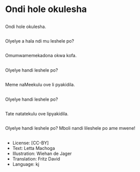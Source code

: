 # Ondi hole okulesha

##
Ondi hole okulesha.

##
Olyelye a hala ndi mu leshele po?

##
Omumwamemekadona okwa kofa.

##
Olyelye handi leshele po?

##
Meme naMeekulu ove li pyakidila.

##
Olyelye handi leshele po?

##
Tate natatekulu ove lipyakidila.

##
Olyelye handi leshele po? Mboli nandi lileshele po ame mwene!

##
* License: [CC-BY]
* Text: Letta Machoga
* Illustration: Wiehan de Jager
* Translation: Fritz David
* Language: kj
